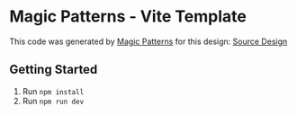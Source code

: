 # Magic Patterns - Vite Template

This code was generated by [Magic Patterns](https://magicpatterns.com) for this design: [Source Design](https://www.magicpatterns.com/c/5skjrvek9twypjsjbdlhb7)

## Getting Started

1. Run `npm install`
2. Run `npm run dev`
